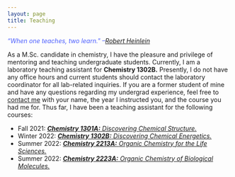```yaml
---
layout: page
title: Teaching
---
```


<span style = "color:#4D5FFF">*“When one teaches, two learn." –[Robert Heinlein](https://www.goodreads.com/author/show/205.Robert_A_Heinlein)* </span>

As a M.Sc. candidate in chemistry, I have the pleasure and privilege of mentoring and teaching undergraduate students. 
Currently, I am a laboratory teaching assistant for **Chemistry 1302B.**
Presently, I do not have any office hours and current students should contact the laboratory coordinator for all lab-related inquiries. If you are a former student of mine and have any questions regarding my undergrad experience, feel free to [contact me](https://mraheb.github.io/contactme/) with your name, the year I instructed you, and the course you had me for. Thus far, I have been a teaching assistant for the following courses:

* Fall 2021: [**_Chemistry 1301A:_** *Discovering Chemical Structure.*](https://www.uwo.ca/chem/undergraduate/current_students/course_information/index.html)
* Winter 2022: [**_Chemistry 1302B:_** *Discovering Chemical Energetics.*](https://www.uwo.ca/chem/undergraduate/current_students/course_information/index.html)
* Summer 2022: [**_Chemistry 2213A:_** *Organic Chemistry for the Life Sciences.*](https://www.uwo.ca/chem/undergraduate/current_students/course_information/index.html)
* Summer 2022: [**_Chemistry 2223A:_** *Organic Chemistry of Biological Molecules.*](https://www.uwo.ca/chem/undergraduate/current_students/course_information/index.html)


